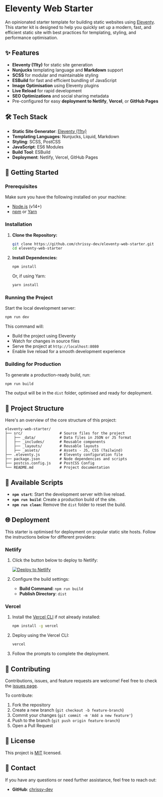 # Eleventy Web Starter

An opinionated starter template for building static websites using [Eleventy](https://www.11ty.dev/). This starter kit is designed to help you quickly set up a modern, fast, and efficient static site with best practices for templating, styling, and performance optimisation.

## ✨ Features

- **Eleventy (11ty)** for static site generation
- **Nunjucks** templating language and **Markdown** support
- **SCSS** for modular and maintainable styling
- **ESBuild** for fast and efficient bundling of JavaScript
- **Image Optimisation** using Eleventy plugins
- **Live Reload** for rapid development
- **SEO Optimizations** and social sharing metadata
- Pre-configured for easy **deployment to Netlify**, **Vercel**, or **GitHub Pages**

## 🛠️ Tech Stack

- **Static Site Generator**: [Eleventy (11ty)](https://www.11ty.dev/)
- **Templating Languages**: Nunjucks, Liquid, Markdown
- **Styling**: SCSS, PostCSS
- **JavaScript**: ES6 Modules
- **Build Tool**: ESBuild
- **Deployment**: Netlify, Vercel, GitHub Pages

## 🚀 Getting Started

### Prerequisites

Make sure you have the following installed on your machine:

- [Node.js](https://nodejs.org/) (v14+)
- [npm](https://www.npmjs.com/) or [Yarn](https://yarnpkg.com/)

### Installation

1. **Clone the Repository:**

   ```bash
   git clone https://github.com/chrissy-dev/eleventy-web-starter.git
   cd eleventy-web-starter
   ```

2. **Install Dependencies:**

   ```bash
   npm install
   ```

   Or, if using Yarn:

   ```bash
   yarn install
   ```

### Running the Project

Start the local development server:

```bash
npm run dev
```

This command will:

- Build the project using Eleventy
- Watch for changes in source files
- Serve the project at `http://localhost:8080`
- Enable live reload for a smooth development experience

### Building for Production

To generate a production-ready build, run:

```bash
npm run build
```

The output will be in the `dist` folder, optimised and ready for deployment.

## 📂 Project Structure

Here's an overview of the core structure of this project:

```plaintext
eleventy-web-starter/
├── src/                 # Source files for the project
│   ├── _data/           # Data files in JSON or JS format
│   ├── _includes/       # Reusable components
│   ├── _layouts/        # Reusable layouts
│   ├── _assets/         # Assets - JS, CSS (Tailwind)
├── .eleventy.js         # Eleventy configuration file
├── package.json         # Node dependencies and scripts
├── postcss.config.js    # PostCSS Config
└── README.md            # Project documentation
```

## 📜 Available Scripts

- **`npm start`**: Start the development server with live reload.
- **`npm run build`**: Create a production build of the site.
- **`npm run clean`**: Remove the `dist` folder to reset the build.

## 🌐 Deployment

This starter is optimised for deployment on popular static site hosts. Follow the instructions below for different providers:

### Netlify

1. Click the button below to deploy to Netlify:

   [![Deploy to Netlify](https://www.netlify.com/img/deploy/button.svg)](https://app.netlify.com/start/deploy?repository=https://github.com/chrissy-dev/eleventy-web-starter)

2. Configure the build settings:

   - **Build Command**: `npm run build`
   - **Publish Directory**: `dist`

### Vercel

1. Install the [Vercel CLI](https://vercel.com/docs/cli) if not already installed:

   ```bash
   npm install -g vercel
   ```

2. Deploy using the Vercel CLI:

   ```bash
   vercel
   ```

3. Follow the prompts to complete the deployment.

## 🤝 Contributing

Contributions, issues, and feature requests are welcome! Feel free to check the [issues page](https://github.com/chrissy-dev/eleventy-web-starter/issues).

To contribute:

1. Fork the repository
2. Create a new branch (`git checkout -b feature-branch`)
3. Commit your changes (`git commit -m 'Add a new feature'`)
4. Push to the branch (`git push origin feature-branch`)
5. Open a Pull Request

## 📝 License

This project is [MIT](LICENSE) licensed.

## 📧 Contact

If you have any questions or need further assistance, feel free to reach out:

- **GitHub**: [chrissy-dev](https://github.com/chrissy-dev)